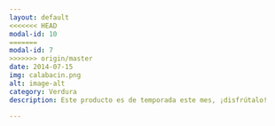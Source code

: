 ```yaml
---
layout: default
<<<<<<< HEAD
modal-id: 10
=======
modal-id: 7
>>>>>>> origin/master
date: 2014-07-15
img: calabacin.png
alt: image-alt
category: Verdura
description: Este producto es de temporada este mes, ¡disfrútalo!

---
```

